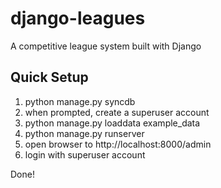 django-leagues
==============

A competitive league system built with Django

Quick Setup
-----------
1) python manage.py syncdb
2) when prompted, create a superuser account
3) python manage.py loaddata example_data
4) python manage.py runserver
5) open browser to http://localhost:8000/admin
6) login with superuser account

Done!